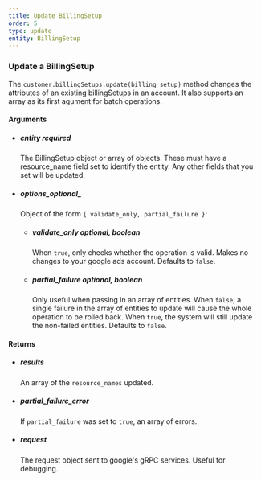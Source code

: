 ```yaml
---
title: Update BillingSetup 
order: 5
type: update
entity: BillingSetup 
---
```


### Update a BillingSetup 


The `customer.billingSetups.update(billing_setup)` method changes the attributes of an existing billingSetups in an account. It also supports an array as its first agument for batch operations.


#### Arguments

-   ##### entity _required_
    The BillingSetup object or array of objects. These must have a resource_name field set to identify the entity. Any other fields that you set will be updated.
-   ##### options_optional_
    Object of the form `{ validate_only, partial_failure }`:
    -   ##### validate_only _optional, boolean_
        When `true`, only checks whether the operation is valid. Makes no changes to your google ads account. Defaults to `false`.
    -   ##### partial_failure _optional, boolean_
        Only useful when passing in an array of entities. When `false`, a single failure in the array of entities to update will cause the whole operation to be rolled back. When `true`, the system will still update the non-failed entities. Defaults to `false`.


#### Returns

-   ##### results
    An array of the `resource_names` updated.
-   ##### partial_failure_error
    If `partial_failure` was set to `true`, an array of errors.
-   ##### request
    The request object sent to google's gRPC services. Useful for debugging.
